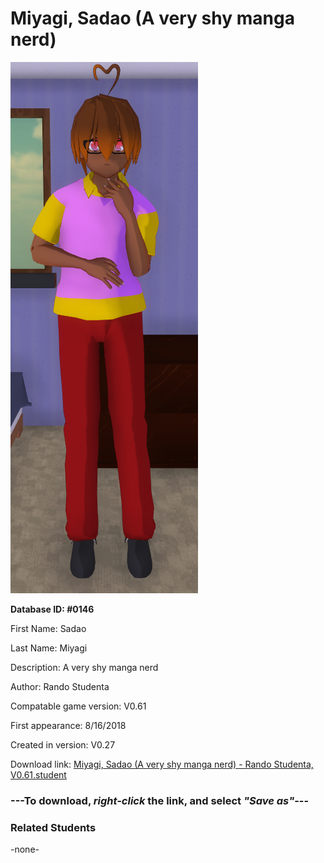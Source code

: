 # Miyagi, Sadao (A very shy manga nerd)

<img src="../../Files/Images/Miyagi, Sadao (A very shy manga nerd).png" title="Miyagi, Sadao (A very shy manga nerd) - Rando Studenta, V0.61">

**Database ID: #0146**

First Name: Sadao

Last Name: Miyagi

Description: A very shy manga nerd

Author: Rando Studenta

Compatable game version: V0.61

First appearance: 8/16/2018

Created in version: V0.27

Download link: <a href="https://raw.githubusercontent.com/Arbiter1223/Daigaku-Gurashi-Custom-Students/master/Files/Student%20Files/Miyagi%2C%20Sadao%20(A%20very%20shy%20manga%20nerd)%20-%20Rando%20Studenta%2C%20V0.61.student">Miyagi, Sadao (A very shy manga nerd) - Rando Studenta, V0.61.student</a>

### ---**To download, _right-click_ the link, and select _"Save as"_**---

### Related Students

-none-

